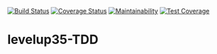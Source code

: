 
[![Build Status](https://travis-ci.org/calvinpete/levelup35-TDD.svg?branch=TDD)](https://travis-ci.org/calvinpete/levelup35-TDD)        [![Coverage Status](https://coveralls.io/repos/github/calvinpete/levelup35-TDD/badge.svg?branch=TDD)](https://coveralls.io/github/calvinpete/levelup35-TDD?branch=TDD)      [![Maintainability](https://api.codeclimate.com/v1/badges/986a312a56d194e8220b/maintainability)](https://codeclimate.com/github/calvinpete/levelup35-TDD/maintainability)       [![Test Coverage](https://api.codeclimate.com/v1/badges/986a312a56d194e8220b/test_coverage)](https://codeclimate.com/github/calvinpete/levelup35-TDD/test_coverage)

# levelup35-TDD